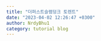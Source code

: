 ```yaml
---
title: "더퍼스트슬램덩크 토렌트"
date: "2023-04-02 12:26:47 +0300"
author: NrdyBhu1
category: tutorial blog
---
```

